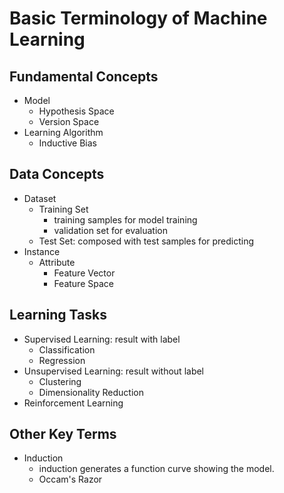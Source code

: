 # Basic Terminology of Machine Learning 
## Fundamental Concepts
- Model
  - Hypothesis Space
  - Version Space
- Learning Algorithm
  - Inductive Bias
## Data Concepts
- Dataset
  - Training Set
    - training samples for model training 
    - validation set for evaluation
  - Test Set: composed with test samples for predicting
- Instance
  - Attribute
    - Feature Vector
    - Feature Space
## Learning Tasks
- Supervised Learning: result with label
  - Classification
  - Regression
- Unsupervised Learning: result without label
  - Clustering
  - Dimensionality Reduction
- Reinforcement Learning
## Other Key Terms
- Induction
  - induction generates a function curve showing the model.
  - Occam's Razor